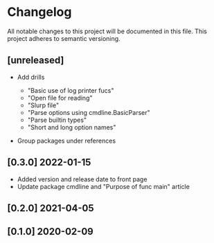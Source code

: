 # Changelog

All notable changes to this project will be documented in this file.
This project adheres to semantic versioning.

## [unreleased]

- Add drills
  - "Basic use of log printer fucs"
  - "Open file for reading"
  - "Slurp file"
  - "Parse options using cmdline.BasicParser"
  - "Parse builtin types"
  - "Short and long option names"


- Group packages under references


## [0.3.0] 2022-01-15

- Added version and release date to front page
- Update package cmdline and "Purpose of func main" article

## [0.2.0] 2021-04-05
## [0.1.0] 2020-02-09


